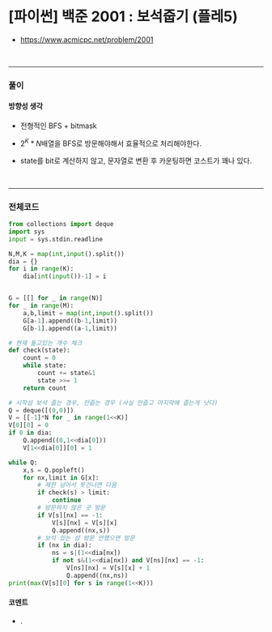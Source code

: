 # **\[파이썬\] 백준 2001 : 보석줍기 (플레5)**
* https://www.acmicpc.net/problem/2001
<br>


---

### **풀이**

#### **방향성 생각**
* 전형적인 BFS + bitmask

* $2^K*N$배열을 BFS로 방문해야해서 효율적으로 처리해야한다.

* state를 bit로 계산하지 않고, 문자열로 변환 후 카운팅하면 코스트가 꽤나 있다.


<br>

---

### **전체코드**
```python
from collections import deque
import sys
input = sys.stdin.readline

N,M,K = map(int,input().split())
dia = {}
for i in range(K):
    dia[int(input())-1] = i


G = [[] for _ in range(N)]
for _ in range(M):
    a,b,limit = map(int,input().split())
    G[a-1].append((b-1,limit))
    G[b-1].append((a-1,limit))

# 현재 들고있는 개수 체크
def check(state):
    count = 0
    while state:
        count += state&1
        state >>= 1
    return count

# 시작섬 보석 줍는 경우, 안줍는 경우 (사실 안줍고 마지막에 줍는게 낫다)
Q = deque([(0,0)])
V = [[-1]*N for _ in range(1<<K)]
V[0][0] = 0
if 0 in dia:
    Q.append((0,1<<dia[0]))
    V[1<<dia[0]][0] = 1

while Q:
    x,s = Q.popleft()
    for nx,limit in G[x]:
        # 제한 넘어서 못건너면 다음
        if check(s) > limit:
            continue
        # 방문하지 않은 곳 방문
        if V[s][nx] == -1:
            V[s][nx] = V[s][x]
            Q.append((nx,s))
        # 보석 있는 섬 방문 안했으면 방문
        if (nx in dia):
            ns = s|(1<<dia[nx])
            if not s&(1<<dia[nx]) and V[ns][nx] == -1:
                V[ns][nx] = V[s][x] + 1
                Q.append((nx,ns))
print(max(V[s][0] for s in range(1<<K)))
```

#### **코멘트**

* .
